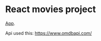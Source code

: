 # React movies project

[App](https://isamyrat.github.io/movies_small_project_react/).

Api used this: https://www.omdbapi.com/
